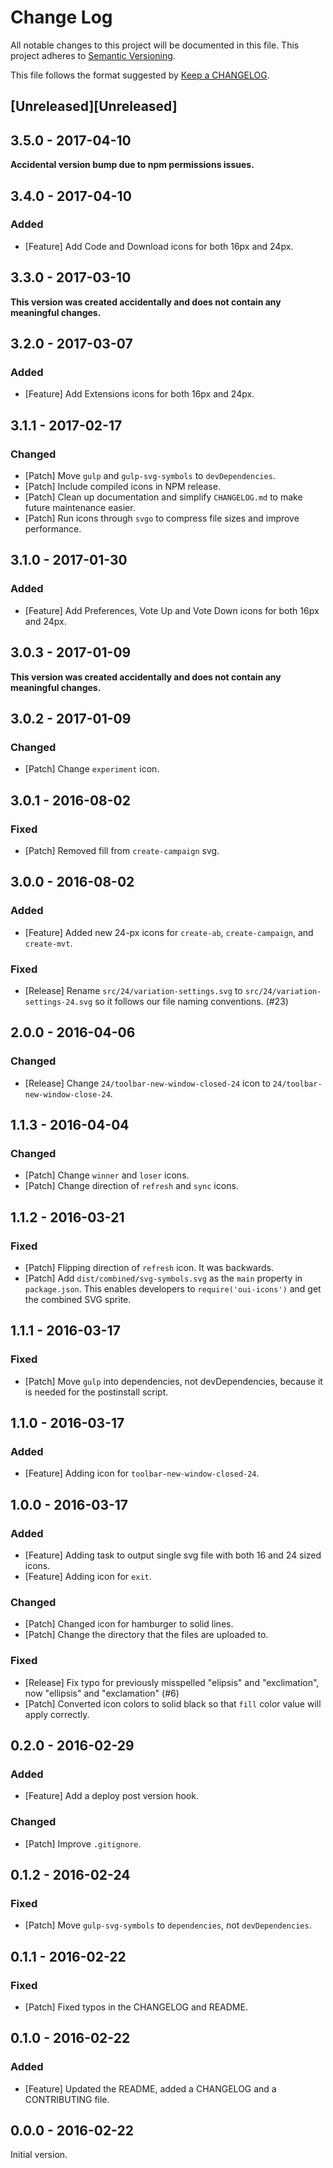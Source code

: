 # Change Log
All notable changes to this project will be documented in this file.
This project adheres to [Semantic Versioning](http://semver.org/).

This file follows the format suggested by [Keep a CHANGELOG](https://github.com/olivierlacan/keep-a-changelog).

## [Unreleased][Unreleased]

## 3.5.0 - 2017-04-10
__Accidental version bump due to npm permissions issues.__

## 3.4.0 - 2017-04-10
### Added
- [Feature] Add Code and Download icons for both 16px and 24px.

## 3.3.0 - 2017-03-10
__This version was created accidentally and does not contain any meaningful changes.__

## 3.2.0 - 2017-03-07
### Added
- [Feature] Add Extensions icons for both 16px and 24px.

## 3.1.1 - 2017-02-17
### Changed
- [Patch] Move `gulp` and `gulp-svg-symbols` to `devDependencies`.
- [Patch] Include compiled icons in NPM release.
- [Patch] Clean up documentation and simplify `CHANGELOG.md` to make future maintenance easier.
- [Patch] Run icons through `svgo` to compress file sizes and improve performance.

## 3.1.0 - 2017-01-30
### Added
- [Feature] Add Preferences, Vote Up and Vote Down icons for both 16px and 24px.

## 3.0.3 - 2017-01-09
__This version was created accidentally and does not contain any meaningful changes.__

## 3.0.2 - 2017-01-09
### Changed
- [Patch] Change `experiment` icon.

## 3.0.1 - 2016-08-02
### Fixed
- [Patch] Removed fill from `create-campaign` svg.

## 3.0.0 - 2016-08-02
### Added
- [Feature] Added new 24-px icons for `create-ab`, `create-campaign`, and `create-mvt`.

### Fixed
- [Release] Rename `src/24/variation-settings.svg` to `src/24/variation-settings-24.svg` so it follows our file naming conventions. (#23)

## 2.0.0 - 2016-04-06
### Changed
- [Release] Change `24/toolbar-new-window-closed-24` icon to `24/toolbar-new-window-close-24`.

## 1.1.3 - 2016-04-04
### Changed
- [Patch] Change `winner` and `loser` icons.
- [Patch] Change direction of `refresh` and `sync` icons.

## 1.1.2 - 2016-03-21
### Fixed
- [Patch] Flipping direction of `refresh` icon. It was backwards.
- [Patch] Add `dist/combined/svg-symbols.svg` as the `main` property in `package.json`. This enables developers to `require('oui-icons')` and get the combined SVG sprite.

## 1.1.1 - 2016-03-17
### Fixed
- [Patch] Move `gulp` into dependencies, not devDependencies, because it is needed for the postinstall script.

## 1.1.0 - 2016-03-17
### Added
- [Feature] Adding icon for `toolbar-new-window-closed-24`.

## 1.0.0 - 2016-03-17
### Added
- [Feature] Adding task to output single svg file with both 16 and 24 sized icons.
- [Feature] Adding icon for `exit`.

### Changed
- [Patch] Changed icon for hamburger to solid lines.
- [Patch] Change the directory that the files are uploaded to.

### Fixed
- [Release] Fix typo for previously misspelled "elipsis" and "exclimation", now "ellipsis" and "exclamation" (#6)
- [Patch] Converted icon colors to solid black so that `fill` color value will apply correctly.

## 0.2.0 - 2016-02-29
### Added
- [Feature] Add a deploy post version hook.

### Changed
- [Patch] Improve `.gitignore`.

## 0.1.2 - 2016-02-24
### Fixed
- [Patch] Move `gulp-svg-symbols` to `dependencies`, not `devDependencies`.

## 0.1.1 - 2016-02-22
### Fixed
- [Patch] Fixed typos in the CHANGELOG and README.

## 0.1.0 - 2016-02-22
### Added
- [Feature] Updated the README, added a CHANGELOG and a CONTRIBUTING file.

## 0.0.0 - 2016-02-22
Initial version.
